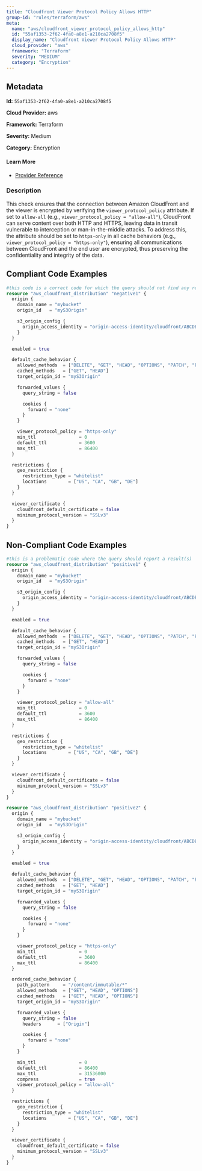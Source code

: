 ```yaml
---
title: "Cloudfront Viewer Protocol Policy Allows HTTP"
group-id: "rules/terraform/aws"
meta:
  name: "aws/cloudfront_viewer_protocol_policy_allows_http"
  id: "55af1353-2f62-4fa0-a8e1-a210ca2708f5"
  display_name: "Cloudfront Viewer Protocol Policy Allows HTTP"
  cloud_provider: "aws"
  framework: "Terraform"
  severity: "MEDIUM"
  category: "Encryption"
---
```

## Metadata

**Id:** `55af1353-2f62-4fa0-a8e1-a210ca2708f5`

**Cloud Provider:** aws

**Framework:** Terraform

**Severity:** Medium

**Category:** Encryption

#### Learn More

 - [Provider Reference](https://registry.terraform.io/providers/hashicorp/aws/latest/docs/resources/cloudfront_distribution)

### Description

 This check ensures that the connection between Amazon CloudFront and the viewer is encrypted by verifying the `viewer_protocol_policy` attribute. If set to `allow-all` (e.g., `viewer_protocol_policy = "allow-all"`), CloudFront can serve content over both HTTP and HTTPS, leaving data in transit vulnerable to interception or man-in-the-middle attacks. To address this, the attribute should be set to `https-only` in all cache behaviors (e.g., `viewer_protocol_policy = "https-only"`), ensuring all communications between CloudFront and the end user are encrypted, thus preserving the confidentiality and integrity of the data.


## Compliant Code Examples
```terraform
#this code is a correct code for which the query should not find any result
resource "aws_cloudfront_distribution" "negative1" {
  origin {
    domain_name = "mybucket"
    origin_id   = "myS3Origin"

    s3_origin_config {
      origin_access_identity = "origin-access-identity/cloudfront/ABCDEFG1234567"
    }
  }

  enabled = true

  default_cache_behavior {
    allowed_methods  = ["DELETE", "GET", "HEAD", "OPTIONS", "PATCH", "POST", "PUT"]
    cached_methods   = ["GET", "HEAD"]
    target_origin_id = "myS3Origin"

    forwarded_values {
      query_string = false

      cookies {
        forward = "none"
      }
    }

    viewer_protocol_policy = "https-only"
    min_ttl                = 0
    default_ttl            = 3600
    max_ttl                = 86400
  }

  restrictions {
    geo_restriction {
      restriction_type = "whitelist"
      locations        = ["US", "CA", "GB", "DE"]
    }
  }

  viewer_certificate {
    cloudfront_default_certificate = false
    minimum_protocol_version = "SSLv3"
  }
}
```
## Non-Compliant Code Examples
```terraform
#this is a problematic code where the query should report a result(s)
resource "aws_cloudfront_distribution" "positive1" {
  origin {
    domain_name = "mybucket"
    origin_id   = "myS3Origin"

    s3_origin_config {
      origin_access_identity = "origin-access-identity/cloudfront/ABCDEFG1234567"
    }
  }

  enabled = true

  default_cache_behavior {
    allowed_methods  = ["DELETE", "GET", "HEAD", "OPTIONS", "PATCH", "POST", "PUT"]
    cached_methods   = ["GET", "HEAD"]
    target_origin_id = "myS3Origin"

    forwarded_values {
      query_string = false

      cookies {
        forward = "none"
      }
    }

    viewer_protocol_policy = "allow-all"
    min_ttl                = 0
    default_ttl            = 3600
    max_ttl                = 86400
  }

  restrictions {
    geo_restriction {
      restriction_type = "whitelist"
      locations        = ["US", "CA", "GB", "DE"]
    }
  }

  viewer_certificate {
    cloudfront_default_certificate = false
    minimum_protocol_version = "SSLv3"
  }
}

resource "aws_cloudfront_distribution" "positive2" {
  origin {
    domain_name = "mybucket"
    origin_id   = "myS3Origin"

    s3_origin_config {
      origin_access_identity = "origin-access-identity/cloudfront/ABCDEFG1234567"
    }
  }

  enabled = true

  default_cache_behavior {
    allowed_methods  = ["DELETE", "GET", "HEAD", "OPTIONS", "PATCH", "POST", "PUT"]
    cached_methods   = ["GET", "HEAD"]
    target_origin_id = "myS3Origin"

    forwarded_values {
      query_string = false

      cookies {
        forward = "none"
      }
    }

    viewer_protocol_policy = "https-only"
    min_ttl                = 0
    default_ttl            = 3600
    max_ttl                = 86400
  }

  ordered_cache_behavior {
    path_pattern     = "/content/immutable/*"
    allowed_methods  = ["GET", "HEAD", "OPTIONS"]
    cached_methods   = ["GET", "HEAD", "OPTIONS"]
    target_origin_id = "myS3Origin"

    forwarded_values {
      query_string = false
      headers      = ["Origin"]

      cookies {
        forward = "none"
      }
    }

    min_ttl                = 0
    default_ttl            = 86400
    max_ttl                = 31536000
    compress               = true
    viewer_protocol_policy = "allow-all"
  }

  restrictions {
    geo_restriction {
      restriction_type = "whitelist"
      locations        = ["US", "CA", "GB", "DE"]
    }
  }

  viewer_certificate {
    cloudfront_default_certificate = false
    minimum_protocol_version = "SSLv3"
  }
}
```
